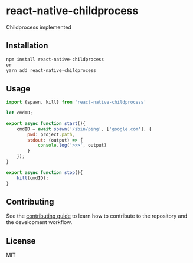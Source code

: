 # react-native-childprocess

Childprocess implemented

## Installation

```sh
npm install react-native-childprocess
or
yarn add react-native-childprocess
```

## Usage

```js
import {spawn, kill} from 'react-native-childprocess'

let cmdID;

export async function start(){
	cmdID = await spawn('/sbin/ping', ['google.com'], {
		pwd: project.path,
		stdout: (output) => {
			console.log('>>>', output)
		}
	});
}

export async function stop(){
	kill(cmdID);
}
```

## Contributing

See the [contributing guide](CONTRIBUTING.md) to learn how to contribute to the repository and the development workflow.

## License

MIT
